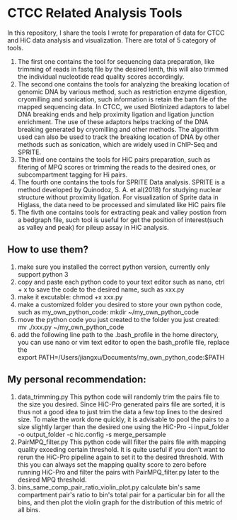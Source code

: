 # CTCC Related Analysis Tools
In this repository, I share the tools I wrote for preparation of data for CTCC and HiC data analysis and visualization.
There are total of 5 category of tools. 
1. The first one contains the tool for sequencing data preparation, like trimming of reads in fastq file by the desired lenth, this will also trimmed the individual nucleotide read quality scores accordingly.
2. The second one contains the tools for analyzing the breaking location of genomic DNA by various method, such as restriction enzyme digestion, cryomilling and sonication, such information is retain the bam file of the mapped sequencing data. In CTCC, we used Biotinized adaptors to label DNA breaking ends and help proximity ligation and ligation junction enrichment. The use of these adaptors helps tracking of the DNA breaking generated by cryomilling and other methods. The algorithm used can also be used to track the breaking location of DNA by other methods such as sonication, which are widely used in ChIP-Seq and SPRITE.
3. The third one contains the tools for HiC pairs preparation, such as fitering of MPQ scores or trimming the reads to the desired ones, or subcompartment tagging for Hi pairs. 
4. The fourth one contains the tools for SPRITE Data analysis. SPRITE is a method developed by Quinodoz, S. A. et al(2018) for studying nuclear structure without proximity ligation. For visualization of Sprite data in Higlass, the data need to be processed and simulated like HiC pairs file
5. The fivth one contains tools for extracting peak and valley postion from a bedgraph file, such tool is useful for get the position of interest(such as valley and peak) for pileup assay in HiC analysis.

## How to use them?
1. make sure you installed the correct python version, currently only support python 3
2. copy and paste each python code to your text editor such as nano, ctrl + x to save the code to the desired name, such as xxx.py
3. make it excutable:   chmod +x xxx.py
4. make a customized folder you desired to store your own python code, such as my_own_python_code:   mkdir ~/my_own_python_code
5. move the python code you just created to the folder you just created:  mv ./xxx.py ~/my_own_python_code
6. add the following line path to the .bash_profile in the home directory, you can use nano or vim text editor to open the bash_profile file, replace the  
   export PATH=/Users/jiangxu/Documents/my_own_python_code:$PATH
## My personal recommendation:
1. data_trimming.py This python code will randomly trim the pairs file to the size you desired. Since HiC-Pro generated pairs file are sorted, it is thus not a good idea to just trim the data a few top lines to the desired size. To make the work done quickly, it is advisable to pool the pairs to a size slightly larger than the desired one using the HiC-Pro -i input_folder -o output_folder -c hic.config -s merge_persample
2. PairMPQ_filter.py This python code will filter the pairs file with mapping quality exceding certain threshold. It is quite useful if you don't want to rerun the HiC-Pro pipeline again to set it to the desired threshold. With this you can always set the mapping quality score to zero before running HiC-Pro and filter the pairs with PairMPQ_filter.py later to the desired MPQ threshold.
3. bins_same_comp_pair_ratio_violin_plot.py  calculate bin's same compartment pair's ratio to bin's total pair for a particular bin for all the bins, and then plot the violin graph for the distribution of this metric of all bins. 
